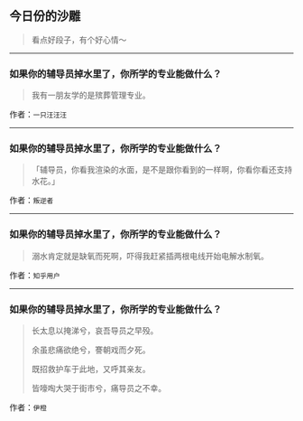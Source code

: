 ## 今日份的沙雕

> 看点好段子，有个好心情～


 
---

### 如果你的辅导员掉水里了，你所学的专业能做什么？

> 我有一朋友学的是殡葬管理专业。


作者：`一只汪汪汪`

---

### 如果你的辅导员掉水里了，你所学的专业能做什么？

> 「辅导员，你看我渲染的水面，是不是跟你看到的一样啊，你看你看还支持水花。」


作者：`叛逆者`

---

### 如果你的辅导员掉水里了，你所学的专业能做什么？

> 溺水肯定就是缺氧而死啊，吓得我赶紧插两根电线开始电解水制氧。


作者：`知乎用户`

---

### 如果你的辅导员掉水里了，你所学的专业能做什么？

> 长太息以掩涕兮，哀吾导员之早殁。
> 
> 余虽悲痛欲绝兮，謇朝戏而夕死。
> 
> 既招救护车于此地，又呼其亲友。
> 
> 皆嚎啕大哭于街市兮，痛导员之不幸。


作者：`伊橙`